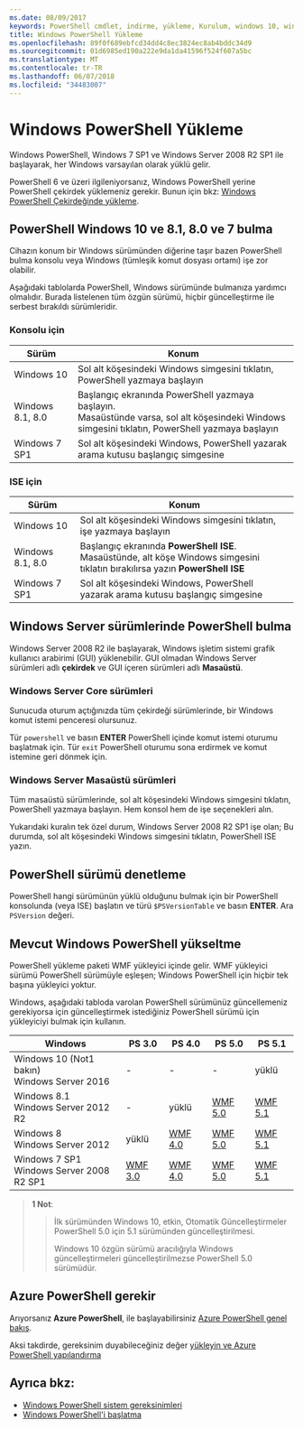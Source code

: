 ```yaml
---
ms.date: 08/09/2017
keywords: PowerShell cmdlet, indirme, yükleme, Kurulum, windows 10, windows 8.1, windows 8.0, windows 7
title: Windows PowerShell Yükleme
ms.openlocfilehash: 89f0f689ebfcd34dd4c8ec3824ec8ab4bddc34d9
ms.sourcegitcommit: 01d6985ed190a222e9da1da41596f524f607a5bc
ms.translationtype: MT
ms.contentlocale: tr-TR
ms.lasthandoff: 06/07/2018
ms.locfileid: "34483007"
---
```

# <a name="installing-windows-powershell"></a>Windows PowerShell Yükleme
Windows PowerShell, Windows 7 SP1 ve Windows Server 2008 R2 SP1 ile başlayarak, her Windows varsayılan olarak yüklü gelir.

PowerShell 6 ve üzeri ilgileniyorsanız, Windows PowerShell yerine PowerShell çekirdek yüklemeniz gerekir. Bunun için bkz: [Windows PowerShell Çekirdeğinde yükleme](Installing-PowerShell-Core-on-Windows.md).

## <a name="finding-powershell-in-windows-10-81-80-and-7"></a>PowerShell Windows 10 ve 8.1, 8.0 ve 7 bulma

Cihazın konum bir Windows sürümünden diğerine taşır bazen PowerShell bulma konsolu veya Windows (tümleşik komut dosyası ortamı) işe zor olabilir.

Aşağıdaki tablolarda PowerShell, Windows sürümünde bulmanıza yardımcı olmalıdır.
Burada listelenen tüm özgün sürümü, hiçbir güncelleştirme ile serbest bırakıldı sürümleridir.

### <a name="for-console"></a>Konsolu için

Sürüm | Konum
-- | --
Windows 10 | Sol alt köşesindeki Windows simgesini tıklatın, PowerShell yazmaya başlayın
Windows 8.1, 8.0 | Başlangıç ekranında PowerShell yazmaya başlayın.<br/>Masaüstünde varsa, sol alt köşesindeki Windows simgesini tıklatın, PowerShell yazmaya başlayın
Windows 7 SP1 | Sol alt köşesindeki Windows, PowerShell yazarak arama kutusu başlangıç simgesine

### <a name="for-ise"></a>ISE için

Sürüm | Konum
-- | --
Windows 10 | Sol alt köşesindeki Windows simgesini tıklatın, işe yazmaya başlayın
Windows 8.1, 8.0 | Başlangıç ekranında **PowerShell ISE**.<br/>Masaüstünde, alt köşe Windows simgesini tıklatın bırakılırsa yazın **PowerShell ISE**
Windows 7 SP1 | Sol alt köşesindeki Windows, PowerShell yazarak arama kutusu başlangıç simgesine

## <a name="finding-powershell-in-windows-server-versions"></a>Windows Server sürümlerinde PowerShell bulma

Windows Server 2008 R2 ile başlayarak, Windows işletim sistemi grafik kullanıcı arabirimi (GUI) yüklenebilir.
GUI olmadan Windows Server sürümleri adlı **çekirdek** ve GUI içeren sürümleri adlı **Masaüstü**.

### <a name="windows-server-core-editions"></a>Windows Server Core sürümleri

Sunucuda oturum açtığınızda tüm çekirdeği sürümlerinde, bir Windows komut istemi penceresi olursunuz.

Tür `powershell` ve basın **ENTER** PowerShell içinde komut istemi oturumu başlatmak için.
Tür `exit` PowerShell oturumu sona erdirmek ve komut istemine geri dönmek için.

### <a name="windows-server-desktop-editions"></a>Windows Server Masaüstü sürümleri

Tüm masaüstü sürümlerinde, sol alt köşesindeki Windows simgesini tıklatın, PowerShell yazmaya başlayın.
Hem konsol hem de işe seçenekleri alın.

Yukarıdaki kuralın tek özel durum, Windows Server 2008 R2 SP1 işe olan; Bu durumda, sol alt köşesindeki Windows simgesini tıklatın, PowerShell ISE yazın.

## <a name="how-to-check-the-version-of-powershell"></a>PowerShell sürümü denetleme

PowerShell hangi sürümünün yüklü olduğunu bulmak için bir PowerShell konsolunda (veya ISE) başlatın ve türü `$PSVersionTable` ve basın **ENTER**. Ara `PSVersion` değeri.

## <a name="upgrading-existing-windows-powershell"></a>Mevcut Windows PowerShell yükseltme

PowerShell yükleme paketi WMF yükleyici içinde gelir.
WMF yükleyici sürümü PowerShell sürümüyle eşleşen; Windows PowerShell için hiçbir tek başına yükleyici yoktur.

Windows, aşağıdaki tabloda varolan PowerShell sürümünüz güncellemeniz gerekiyorsa için güncelleştirmek istediğiniz PowerShell sürümü için yükleyiciyi bulmak için kullanın.

Windows | PS 3.0 | PS 4.0 | PS 5.0 | PS 5.1 |
--|--|--|--|--|
Windows 10 (Not1 bakın)<br/>Windows Server 2016 | - | - | - | yüklü
Windows 8.1<br/>Windows Server 2012 R2 | - | yüklü | [WMF 5.0](https://www.microsoft.com/en-us/download/details.aspx?id=50395) | [WMF 5.1](https://www.microsoft.com/en-us/download/details.aspx?id=54616)
Windows 8<br/>Windows Server 2012 | yüklü | [WMF 4.0](https://www.microsoft.com/en-us/download/details.aspx?id=40855) | [WMF 5.0](https://www.microsoft.com/en-us/download/details.aspx?id=50395) | [WMF 5.1](https://www.microsoft.com/en-us/download/details.aspx?id=54616)
Windows 7 SP1<br/>Windows Server 2008 R2 SP1 | [WMF 3.0](https://www.microsoft.com/en-us/download/details.aspx?id=34595) | [WMF 4.0](https://www.microsoft.com/en-us/download/details.aspx?id=40855) | [WMF 5.0](https://www.microsoft.com/en-us/download/details.aspx?id=50395) | [WMF 5.1](https://www.microsoft.com/en-us/download/details.aspx?id=54616)

> **1 Not**:
  >>
  >> İlk sürümünden Windows 10, etkin, Otomatik Güncelleştirmeler PowerShell 5.0 için 5.1 sürümünden güncelleştirilmesi.
  >>
  >> Windows 10 özgün sürümü aracılığıyla Windows güncelleştirmeleri güncelleştirilmezse PowerShell 5.0 sürümüdür.

## <a name="need-azure-powershell"></a>Azure PowerShell gerekir

Arıyorsanız **Azure PowerShell**, ile başlayabilirsiniz [Azure PowerShell genel bakış](https://docs.microsoft.com/powershell/azure).

Aksi takdirde, gereksinim duyabileceğiniz değer [yükleyin ve Azure PowerShell yapılandırma](https://docs.microsoft.com/powershell/azure/install-azurerm-ps)

## <a name="see-also"></a>Ayrıca bkz:

- [Windows PowerShell sistem gereksinimleri](Windows-PowerShell-System-Requirements.md)
- [Windows PowerShell'i başlatma](Starting-Windows-PowerShell.md)